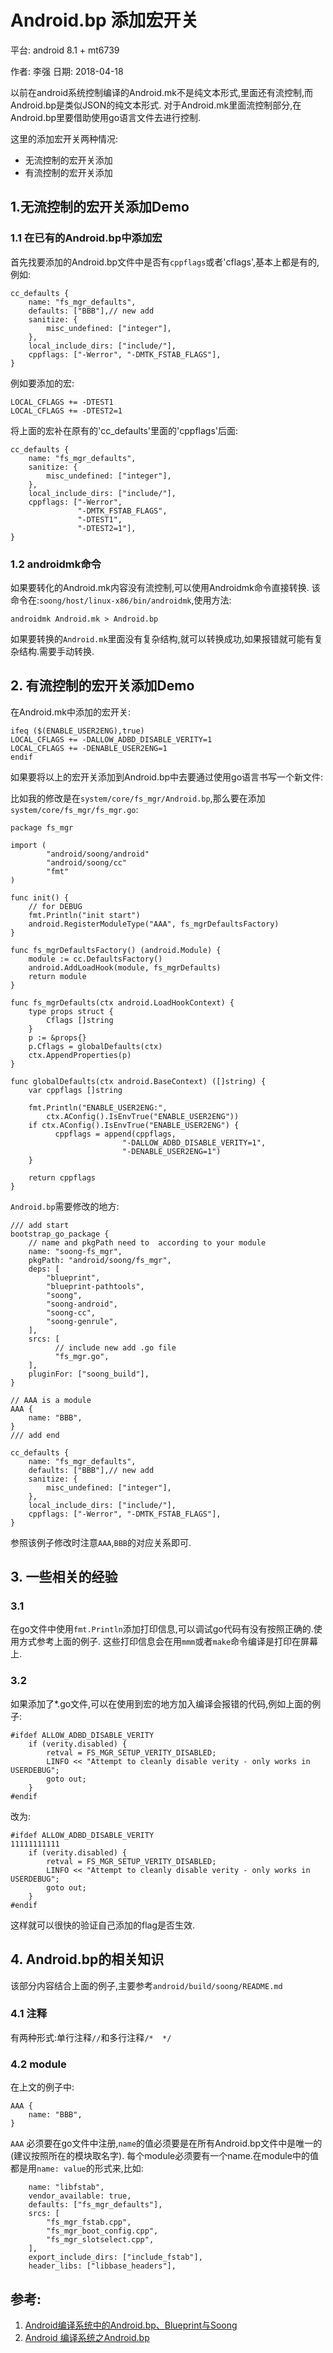 # Android.bp 添加宏开关

平台:  android 8.1 + mt6739

作者: 李强   日期: 2018-04-18

以前在android系统控制编译的Android.mk不是纯文本形式,里面还有流控制,而Android.bp是类似JSON的纯文本形式.
对于Android.mk里面流控制部分,在Android.bp里要借助使用go语言文件去进行控制.

这里的添加宏开关两种情况:

- 无流控制的宏开关添加
- 有流控制的宏开关添加

## 1.无流控制的宏开关添加Demo

### 1.1 在已有的Android.bp中添加宏
首先找要添加的Android.bp文件中是否有`cppflags`或者'cflags',基本上都是有的,例如:
```
cc_defaults {
    name: "fs_mgr_defaults",
    defaults: ["BBB"],// new add
    sanitize: {
        misc_undefined: ["integer"],
    },
    local_include_dirs: ["include/"],
    cppflags: ["-Werror", "-DMTK_FSTAB_FLAGS"],
}
```
例如要添加的宏:
```
LOCAL_CFLAGS += -DTEST1
LOCAL_CFLAGS += -DTEST2=1
```
将上面的宏补在原有的'cc_defaults'里面的'cppflags'后面:
```
cc_defaults {
    name: "fs_mgr_defaults",
    sanitize: {
        misc_undefined: ["integer"],
    },
    local_include_dirs: ["include/"],
    cppflags: ["-Werror",
               "-DMTK_FSTAB_FLAGS",
               "-DTEST1",
               "-DTEST2=1"],
}
```

### 1.2 androidmk命令
如果要转化的Android.mk内容没有流控制,可以使用Androidmk命令直接转换.
该命令在:`soong/host/linux-x86/bin/androidmk`,使用方法:
```
androidmk Android.mk > Android.bp
```
如果要转换的`Android.mk`里面没有复杂结构,就可以转换成功,如果报错就可能有复杂结构.需要手动转换.

## 2. 有流控制的宏开关添加Demo

在Android.mk中添加的宏开关:
```
ifeq ($(ENABLE_USER2ENG),true)
LOCAL_CFLAGS += -DALLOW_ADBD_DISABLE_VERITY=1
LOCAL_CFLAGS += -DENABLE_USER2ENG=1
endif
```

如果要将以上的宏开关添加到Android.bp中去要通过使用go语言书写一个新文件:

比如我的修改是在`system/core/fs_mgr/Android.bp`,那么要在添加
`system/core/fs_mgr/fs_mgr.go`:
```
package fs_mgr

import (
        "android/soong/android"
        "android/soong/cc"
        "fmt"
)

func init() {
    // for DEBUG
    fmt.Println("init start")
    android.RegisterModuleType("AAA", fs_mgrDefaultsFactory)
}

func fs_mgrDefaultsFactory() (android.Module) {
    module := cc.DefaultsFactory()
    android.AddLoadHook(module, fs_mgrDefaults)
    return module
}

func fs_mgrDefaults(ctx android.LoadHookContext) {
    type props struct {
        Cflags []string
    }
    p := &props{}
    p.Cflags = globalDefaults(ctx)
    ctx.AppendProperties(p)
}

func globalDefaults(ctx android.BaseContext) ([]string) {
    var cppflags []string

    fmt.Println("ENABLE_USER2ENG:",
        ctx.AConfig().IsEnvTrue("ENABLE_USER2ENG"))
    if ctx.AConfig().IsEnvTrue("ENABLE_USER2ENG") {
          cppflags = append(cppflags,
                         "-DALLOW_ADBD_DISABLE_VERITY=1",
                         "-DENABLE_USER2ENG=1")
    }

    return cppflags
}
```

`Android.bp`需要修改的地方:
```
/// add start
bootstrap_go_package {
    // name and pkgPath need to  according to your module
    name: "soong-fs_mgr",
    pkgPath: "android/soong/fs_mgr",
    deps: [
        "blueprint",
        "blueprint-pathtools",
        "soong",
        "soong-android",
        "soong-cc",
        "soong-genrule",
    ],
    srcs: [
          // include new add .go file
          "fs_mgr.go",
    ],
    pluginFor: ["soong_build"],
}

// AAA is a module
AAA {
    name: "BBB",
}
/// add end

cc_defaults {
    name: "fs_mgr_defaults",
    defaults: ["BBB"],// new add
    sanitize: {
        misc_undefined: ["integer"],
    },
    local_include_dirs: ["include/"],
    cppflags: ["-Werror", "-DMTK_FSTAB_FLAGS"],
}
```
参照该例子修改时注意`AAA`,`BBB`的对应关系即可.

## 3. 一些相关的经验

### 3.1
在go文件中使用`fmt.Println`添加打印信息,可以调试go代码有没有按照正确的.使用方式参考上面的例子.
这些打印信息会在用`mmm`或者`make`命令编译是打印在屏幕上.

### 3.2
如果添加了*.go文件,可以在使用到宏的地方加入编译会报错的代码,例如上面的例子:
```
#ifdef ALLOW_ADBD_DISABLE_VERITY
    if (verity.disabled) {
        retval = FS_MGR_SETUP_VERITY_DISABLED;
        LINFO << "Attempt to cleanly disable verity - only works in USERDEBUG";
        goto out;
    }
#endif
```
改为:
```
#ifdef ALLOW_ADBD_DISABLE_VERITY
11111111111
    if (verity.disabled) {
        retval = FS_MGR_SETUP_VERITY_DISABLED;
        LINFO << "Attempt to cleanly disable verity - only works in USERDEBUG";
        goto out;
    }
#endif
```
这样就可以很快的验证自己添加的flag是否生效.

## 4. Android.bp的相关知识
该部分内容结合上面的例子,主要参考`android/build/soong/README.md`

### 4.1 注释
有两种形式:单行注释`//`和多行注释`/*  */`

### 4.2 module
在上文的例子中:
```
AAA {
    name: "BBB",
}
```
`AAA` 必须要在go文件中注册,`name`的值必须要是在所有Android.bp文件中是唯一的(建议按照所在的模块取名字).
每个module必须要有一个name.在module中的值都是用`name: value`的形式来,比如:
```
    name: "libfstab",
    vendor_available: true,
    defaults: ["fs_mgr_defaults"],
    srcs: [
        "fs_mgr_fstab.cpp",
        "fs_mgr_boot_config.cpp",
        "fs_mgr_slotselect.cpp",
    ],
    export_include_dirs: ["include_fstab"],
    header_libs: ["libbase_headers"],

```

## 参考:
1. [Android编译系统中的Android.bp、Blueprint与Soong](http://note.qidong.name/2017/08/android-blueprint/)  
2. [Android 编译系统之Android.bp ](https://blog.csdn.net/drageon_j/article/details/77336817)  













